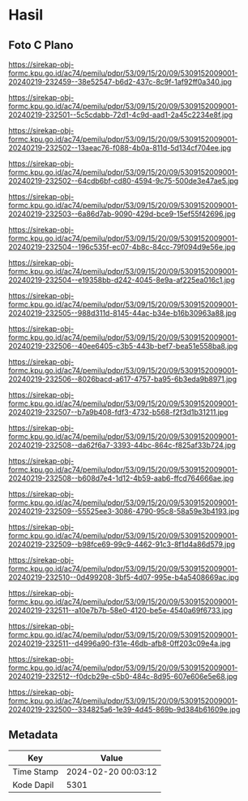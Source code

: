 # Hasil

## Foto C Plano

https://sirekap-obj-formc.kpu.go.id/ac74/pemilu/pdpr/53/09/15/20/09/5309152009001-20240219-232459--38e52547-b6d2-437c-8c9f-1af92ff0a340.jpg

https://sirekap-obj-formc.kpu.go.id/ac74/pemilu/pdpr/53/09/15/20/09/5309152009001-20240219-232501--5c5cdabb-72d1-4c9d-aad1-2a45c2234e8f.jpg

https://sirekap-obj-formc.kpu.go.id/ac74/pemilu/pdpr/53/09/15/20/09/5309152009001-20240219-232502--13aeac76-f088-4b0a-811d-5d134cf704ee.jpg

https://sirekap-obj-formc.kpu.go.id/ac74/pemilu/pdpr/53/09/15/20/09/5309152009001-20240219-232502--64cdb6bf-cd80-4594-9c75-500de3e47ae5.jpg

https://sirekap-obj-formc.kpu.go.id/ac74/pemilu/pdpr/53/09/15/20/09/5309152009001-20240219-232503--6a86d7ab-9090-429d-bce9-15ef55f42696.jpg

https://sirekap-obj-formc.kpu.go.id/ac74/pemilu/pdpr/53/09/15/20/09/5309152009001-20240219-232504--196c535f-ec07-4b8c-84cc-79f094d9e56e.jpg

https://sirekap-obj-formc.kpu.go.id/ac74/pemilu/pdpr/53/09/15/20/09/5309152009001-20240219-232504--e19358bb-d242-4045-8e9a-af225ea016c1.jpg

https://sirekap-obj-formc.kpu.go.id/ac74/pemilu/pdpr/53/09/15/20/09/5309152009001-20240219-232505--988d311d-8145-44ac-b34e-b16b30963a88.jpg

https://sirekap-obj-formc.kpu.go.id/ac74/pemilu/pdpr/53/09/15/20/09/5309152009001-20240219-232506--40ee6405-c3b5-443b-bef7-bea51e558ba8.jpg

https://sirekap-obj-formc.kpu.go.id/ac74/pemilu/pdpr/53/09/15/20/09/5309152009001-20240219-232506--8026bacd-a617-4757-ba95-6b3eda9b8971.jpg

https://sirekap-obj-formc.kpu.go.id/ac74/pemilu/pdpr/53/09/15/20/09/5309152009001-20240219-232507--b7a9b408-fdf3-4732-b568-f2f3d1b31211.jpg

https://sirekap-obj-formc.kpu.go.id/ac74/pemilu/pdpr/53/09/15/20/09/5309152009001-20240219-232508--da62f6a7-3393-44bc-864c-f825af33b724.jpg

https://sirekap-obj-formc.kpu.go.id/ac74/pemilu/pdpr/53/09/15/20/09/5309152009001-20240219-232508--b608d7e4-1d12-4b59-aab6-ffcd764666ae.jpg

https://sirekap-obj-formc.kpu.go.id/ac74/pemilu/pdpr/53/09/15/20/09/5309152009001-20240219-232509--55525ee3-3086-4790-95c8-58a59e3b4193.jpg

https://sirekap-obj-formc.kpu.go.id/ac74/pemilu/pdpr/53/09/15/20/09/5309152009001-20240219-232509--b98fce69-99c9-4462-91c3-8f1d4a86d579.jpg

https://sirekap-obj-formc.kpu.go.id/ac74/pemilu/pdpr/53/09/15/20/09/5309152009001-20240219-232510--0d499208-3bf5-4d07-995e-b4a5408669ac.jpg

https://sirekap-obj-formc.kpu.go.id/ac74/pemilu/pdpr/53/09/15/20/09/5309152009001-20240219-232511--a10e7b7b-58e0-4120-be5e-4540a69f6733.jpg

https://sirekap-obj-formc.kpu.go.id/ac74/pemilu/pdpr/53/09/15/20/09/5309152009001-20240219-232511--d4996a90-f31e-46db-afb8-0ff203c09e4a.jpg

https://sirekap-obj-formc.kpu.go.id/ac74/pemilu/pdpr/53/09/15/20/09/5309152009001-20240219-232512--f0dcb29e-c5b0-484c-8d95-607e606e5e68.jpg

https://sirekap-obj-formc.kpu.go.id/ac74/pemilu/pdpr/53/09/15/20/09/5309152009001-20240219-232500--334825a6-1e39-4d45-869b-9d384b61609e.jpg


## Metadata

| Key        | Value               |
| ---------- | ------------------- |
| Time Stamp | 2024-02-20 00:03:12 |
| Kode Dapil | 5301                |



